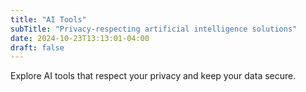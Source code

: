 ```yaml
---
title: "AI Tools"
subTitle: "Privacy-respecting artificial intelligence solutions"
date: 2024-10-23T13:13:01-04:00
draft: false
---
```

Explore AI tools that respect your privacy and keep your data secure.
